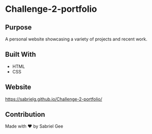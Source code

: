 # Challenge-2-portfolio

## Purpose
A personal website showcasing a variety of projects and recent work.

## Built With
* HTML
* CSS

## Website
https://sabrielg.github.io/Challenge-2-portfolio/

## Contribution
Made with ❤️ by Sabriel Gee
